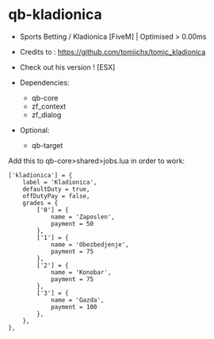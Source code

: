 # qb-kladionica
- Sports Betting / Kladionica [FiveM] | Optimised > 0.00ms

- Credits to : https://github.com/tomiichx/tomic_kladionica

- Check out his version ! [ESX]

- Dependencies:

	- qb-core
	- zf_context
	- zf_dialog
	
- Optional: 
	- qb-target

Add this to qb-core>shared>jobs.lua in order to work:


	['kladionica'] = {
		label = 'Kladionica',
		defaultDuty = true,
		offDutyPay = false,
		grades = {
            ['0'] = {
                name = 'Zaposlen',
                payment = 50
            },
            ['1'] = {
                name = 'Obezbedjenje',
                payment = 75
            },
            ['2'] = {
                name = 'Konobar',
                payment = 75
            },
            ['3'] = {
                name = 'Gazda',
                payment = 100
            },
        },
    },  
